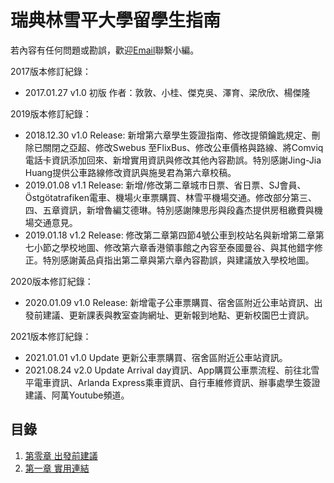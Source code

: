 # 瑞典林雪平大學留學生指南

若內容有任何問題或勘誤，歡迎[Email](mail@dadiogaosia.se)聯繫小編。

2017版本修訂紀錄：
- 2017.01.27 v1.0 初版 作者：敦敦、小桂、傑克吳、澤育、梁欣欣、楊傑隆

2019版本修訂紀錄：
- 2018.12.30 v1.0 Release: 新增第六章學生簽證指南、修改提領鑰匙規定、刪除已關閉之亞超、修改Swebus 至FlixBus、修改公車價格與路線、將Comviq電話卡資訊添加回來、新增實用資訊與修改其他內容勘誤。特別感謝Jing-Jia Huang提供公車路線修改資訊與施旻君為第六章校稿。
- 2019.01.08 v1.1 Release: 新增/修改第二章城市日票、省日票、SJ會員、Östgötatrafiken電車、機場火車票購買、林雪平機場交通。修改部分第三、四、五章資訊，新增魯編艾德琳。特別感謝陳思彤與段鑫杰提供房租繳費與機場交通意見。
- 2019.01.18 v1.2 Release: 修改第二章第四節4號公車到校站名與新增第二章第七小節之學校地圖、修改第六章香港領事館之內容至泰國曼谷、與其他錯字修正。特別感謝黃品貞指出第二章與第六章內容勘誤，與建議放入學校地圖。

2020版本修訂紀錄：
- 2020.01.09 v1.0 Release: 新增電子公車票購買、宿舍區附近公車站資訊、出發前建議、更新課表與教室查詢網址、更新報到地點、更新校園巴士資訊。

2021版本修訂紀錄：
- 2021.01.01 v1.0 Update 更新公車票購買、宿舍區附近公車站資訊。
- 2021.08.24 v2.0 Update Arrival day資訊、App購買公車票流程、前往北雪平電車資訊、Arlanda Express乘車資訊、自行車維修資訊、辦事處學生簽證建議、阿萬Youtube頻道。

## 目錄
1. [第零章 出發前建議](./docu/0.preparation.md)
2. [第一章 實用連結](./docu/1.useful-links.md)
